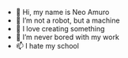 - 👋 Hi, my name is Neo Amuro
- 👀 I’m not a robot, but a machine
- 🌱 I love creating something
- 💞️ I’m never bored with my work
- 📫 I hate my school

<!---
amaroo77/amaroo77 is a ✨ special ✨ repository because its `README.md` (this file) appears on your GitHub profile.
You can click the Preview link to take a look at your changes.
--->
